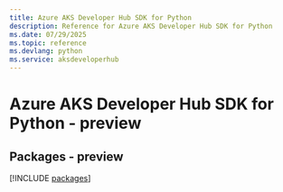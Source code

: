 ```yaml
---
title: Azure AKS Developer Hub SDK for Python
description: Reference for Azure AKS Developer Hub SDK for Python
ms.date: 07/29/2025
ms.topic: reference
ms.devlang: python
ms.service: aksdeveloperhub
---
```

# Azure AKS Developer Hub SDK for Python - preview
## Packages - preview
[!INCLUDE [packages](aks-developer-hub-index.md)]